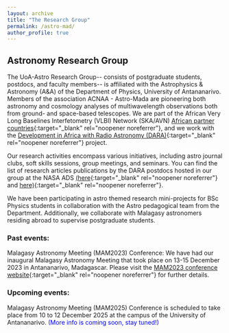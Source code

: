 ```yaml
---
layout: archive
title: "The Research Group"
permalink: /astro-mad/
author_profile: true
---
```


## Astronomy Research Group 

The UoA-Astro Research Group-- consists of postgraduate students, postdocs, and faculty members-- is affiliated with the Astrophysics & Astronomy (A&A) of the Department of Physics, University of Antananarivo. Members of the association ACNAA - Astro-Mada are pioneering both astronomy and cosmology analyses of multiwavelength observations both from ground- and space-based telescopes. We are part of the African Very Long Baselines Interfetometry (VLBI) Network (SKA/AVN) [African partner countries](https://www.sarao.ac.za/science/avn/){:target="_blank" rel="noopener noreferrer"}, and we work with the [Development in Africa with Radio Astronomy (DARA)](https://www.dara-project.org/){:target="_blank" rel="noopener noreferrer"} project. 

Our research activities encompass various initiatives, including astro journal clubs, soft skills sessions, group meetings, and seminars. You can find the list of research articles publications by the DARA postdocs hosted in our group at the NASA ADS
[(here](https://ui.adsabs.harvard.edu/search/fq=%7B!type%3Daqp%20v%3D%24fq_database%7D&fq_database=database%3A%20(astronomy%20OR%20physics)&q=author%3A(%22ramamonjisoa%2C%20f%22)&sort=date%20desc%2C%20bibcode%20desc&p_=0){:target="_blank" rel="noopener noreferrer"} and [here)](https://ui.adsabs.harvard.edu/search/fq=%7B!type%3Daqp%20v%3D%24fq_database%7D&fq_database=database%3A%20(astronomy%20OR%20physics)&q=author%3A(%22randriamampandry%2C%20t%22)&sort=date%20desc%2C%20bibcode%20desc&p_=0){:target="_blank" rel="noopener noreferrer"}. 

We have been participating in astro themed research mini-projects for BSc Physics students in collaboration with the Astro pedagogical team from the Department. Additionally, we collaborate with Malagasy astronomers residing abroad to supervise postgraduate students. 

### Past events:
Malagasy Astronomy Meeting (MAM2023) Conference:
We have had our inaugural Malagasy Astronomy Meeting that took place on 13-15 December 2023 in Antananarivo, Madagascar. Please visit the [MAM2023 conference website](https://astronomymadagascar.github.io/){:target="_blank" rel="noopener noreferrer"} for further details.

### Upcoming events:
Malagasy Astronomy Meeting (MAM2025) Conference is scheduled to take place from 10 to 12 December 2025 at the campus of the University of Antananarivo. <span style="color: blue;"> (More info is coming soon, stay tuned!) </span> 
